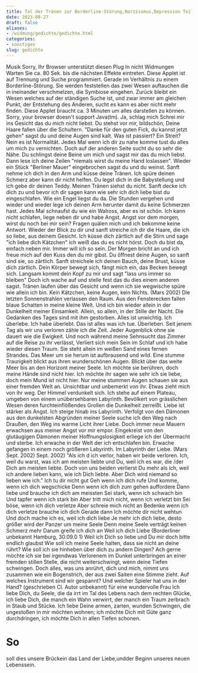 ```yaml
---
title: Tal der Tränen zur Borderline-Störung,Narzissmus,Depression Teil 2
date: 2023-08-27
draft: false
aliases:
- /widmung/gedichte/gedichte.html
categories:
- sonstiges
slug: gedichte
---
```

Musik
Sorry, Ihr Browser unterstützt diesen Plug In nicht
Widmungen
Warten Sie ca. 80 Sek. bis die nächsten
Effekte eintreten. Diese Applet ist auf Trennung und Suche programmiert. Gerade
im Verhältnis zu einem Borderline-Störung. Sie werden feststellen das zwei Wesen
auftauchen die in ineinander verschmelzen, die Symbiose eingehen. Zurück bleibt
ein Wesen welches auf der ständigen Suche ist, und zwar immer am gleichen
Punkt, der Entstehung des Anderen, sucht es kann es aber nicht mehr finden. Diese
Applet braucht ca. 3 Minuten um alles darstellen zu können.
Sorry, your browser doesn't support Java(tm).
Ja,
schlag mich
Schrei
mir ins Gesicht das du mich nicht liebst.
Du
stehst vor mir, bildschön,
Deine
Haare fallen über die Schultern.
"Danke
für den guten Fick, du kannst jetzt gehen" sagst du und deine Augen sind
kalt.
Was
ist passiert?
Ein
Streit? Nein es ist Normalität.
Jedes
Mal wenn ich dir zu nahe komme tust du alles um mich zu vernichten. Doch auf der
anderen Seite sucht du so sehr die Nähe.
Du
schlingst deine Beine um mich und sagst mir das du mich liebst. Dann lese ich
deine Zeilen "niemals wirst du meine Hand loslassen".
Wieder
ein Stück "Berliner Mauer" eingebrochen sagst du und du weinst. Sanft
nehme ich dich in den Arm und küsse deine Tränen.
Ich
spüre deinen Schmerz aber kann dir nicht helfen.
Du
legst dich in die Babystellung und ich gebe dir deinen Teddy. Meinen Tränen
siehst du nicht. Sanft decke ich dich zu und bevor ich dir sagen kann wie sehr
ich dich liebe bist du eingeschlafen. Wie ein Engel liegst du da. Die Stunden
vergehen und wieder und wieder lege ich deinen Arm herunter damit du keine Schmerzen
hast. Jedes Mal schnaufst du wie
ein Walross, aber es ist schön. Ich kann nicht schlafen, liege neben dir und
habe Angst. Angst vor dem morgen, wirst du noch bei mir sein? Fragen quälen
mich und ich bekomme keine Antwort.
Wieder
der Blick zu dir und sanft streiche ich dir die Haare, die ich so liebe, aus
deinem Gesicht.
Ich
küsse dich zärtlich auf die Stirn und sage "ich liebe dich Kätzchen" ich
weiß das du es nicht hörst. Doch du bist da, einfach neben mir. Immer will ich
so sein.
Der
Morgen bricht an und ich freue mich auf den Kuss den du mir gibst. Du öffnest
deine Augen, so sanft sind sie, so zärtlich. Sanft streichele ich deinen Bauch, deine Brust, küsse dich zärtlich.
Dein Körper bewegt sich, fängt mich ein, das Becken bewegt sich. Langsam kommt
dein Kopf zu mir und sagt "lass uns immer so bleiben"
Doch
ich wache auf und stelle fest das du dies einem anderen sagst. Tränen laufen über
das Gesicht und wenn ich sie wegwische spüre wie allein ich bin. Kein Kätzchen,
keine Augen, kein Nichts.
(Mars 2002)
Die
  letzten Sonnenstrahlen verlassen den Raum. Aus den Fensterecken fallen blaue Schatten in meine kleine Welt. Und ich bin wieder allein in der Dunkelheit meiner Einsamkeit. Allein, so allein, in der Stille der Nacht. Die Gedanken
  des Tages sind mit ihm gestorben. Alles ist unwichtig. Ich überlebe. Ich habe überlebt. Das ist alles was ich tue. Überleben. Seit jenem Tag als wir uns verloren zähle ich die Zeit. Jeder Augenblick ohne sie dauert wie die Ewigkeit. Und noch während meine Sehnsucht das Zimmer auf die Reise zu ihr verlässt, Verliert sich mein Sein im Schlaf und ich habe wieder diesen Traum. Sie steht allein im weißen Sand eines fernen Strandes. Das Meer um sie herum ist aufbrausend und wild. Eine stumme Traurigkeit blickt aus ihren wunderschönen Augen. Blickt über das weite Meer bis an den Horizont meiner Seele. Ich möchte sie berühren, doch meine Hände sind nicht hier. Ich möchte ihr sagen wie sehr ich sie liebe, doch mein Mund ist nicht hier. Nur meine stummen Augen schauen sie aus einer fremden Welt an. Unsichtbar und unbemerkt von ihr. Etwas zieht mich von ihr weg. Der Himmel verdunkelt sich. Ich stehe auf einem Plateau, umgeben von einem unübersehbaren Labyrinth. Bevölkert von grässlichen Wesen deren furchteinflößendes Grollen die Dunkelheit zerreißt. Liebe ist stärker als Angst. Ich steige hinab ins Labyrinth. Verfolgt von den Dämonen aus den dunkelsten Abgründen meiner Seele suche ich den Weg nach Draußen, den Weg ins warme Licht ihrer Liebe. Doch immer
  neue Mauern erwachsen aus meiner Angst vor mir empor. Eingekreist von den glutäugigen Dämonen meiner Hoffnungslosigkeit erliege ich der Übermacht und sterbe. Ich erwache in der Welt der ich entschlafen bin. Erwache gefangen in einem noch größeren Labyrinth. Im Labyrinth der Liebe. (Mars
  Sept. 2002)
  Sept. 2002)
"Als
ich d ich
verlor, haben wir beide verloren. Ich,
weil du warst, was ich am meisten liebte und Du, weil ich es war, die /der Dich am meisten liebte. Doch von uns beiden verlierst Du mehr als ich, weil ich andere lieben kann, wie ich Dich liebte. Aber Dich wird niemand so lieben wie ich."
Ich
tu dir nicht gut
Geh
wenn ich dich rufe
Und
komme, wenn ich dich wegschicke
Denn
wenn ich dich zum gehen auffordere
Dann
liebe und brauche ich dich am meissten
Sei
stark, wenn ich schwach bin
Und
tapfer wenn ich stark bin
Aber
tritt mich nicht, wenn ich verletzt bin
Sei
böse, wenn ich dich verletze
Aber
schreie mich nicht an
Bedenke
wenn ich dich verletze brauche ich dich
Gerade
dann
Ich
möchte dir nicht wehtun
Und
doch mache ich es, weil ich dich liebe
Je
mehr ich dich liebe, desto größer
wird
der Panzer um meine Seele
Denn
meine Seele verträgt keinen Schmerz mehr
Darum
greife ich dich an
Weil
ich dich Liebe
(Borderliner unbekannt Hamburg, 30.09.0 1)
Weil
ich Dich so liebe und Du mir doch bitte endlich glaubst
Wie
soll ich meine Seele halten, dass sie nicht an deine rührt? Wie soll ich sie hinheben über dich zu andern Dingen? Ach gerne möchte ich sie bei irgendwas Verlorenem im Dunkel unterbringen an einer fremden stillen Stelle, die nicht weiterschwingt, wenn deine Tiefen schwingen. Doch alles, was uns anrührt, dich und mich, nimmt uns zusammen wie ein Bogenstrich, der aus zwei Saiten eine Stimme zieht. Auf welches Instrument sind wir gespannt? Und welcher Spieler hat uns in der Hand?
(geschrieben
Cl. Autor unbekannt)
für
eine wundervolle Frau
Ich liebe Dich, du Seele, die da irrt im Tal des Lebens nach dem rechten Glücke, ich liebe Dich, die manch ein Wahn
verwirrt, der manch ein Traum zerbrach in Staub und Stücke. Ich liebe Deine armen, zarten,
wunden Schwingen, die ungestoßen in mir möchten wohnen; ich möchte Dich mit Güte ganz
durchdringen, ich möchte Dich in allen Tiefen
schonen.
#
#
#
#
#
# So
soll dies unsere Brückein das
Land der Liebe,undder Beginn unseres neuen Lebenssein.
